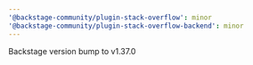 ```yaml
---
'@backstage-community/plugin-stack-overflow': minor
'@backstage-community/plugin-stack-overflow-backend': minor
---
```


Backstage version bump to v1.37.0
